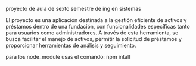 proyecto de aula de sexto semestre de ing en sistemas

El proyecto es una aplicación destinada a la gestión eficiente de activos y préstamos dentro de una fundación, con funcionalidades específicas tanto para usuarios como administradores. A través de esta herramienta, se busca facilitar el manejo de activos, permitir la solicitud de préstamos y proporcionar herramientas de análisis y seguimiento.

para los node_module usas el comando:
npm intall
